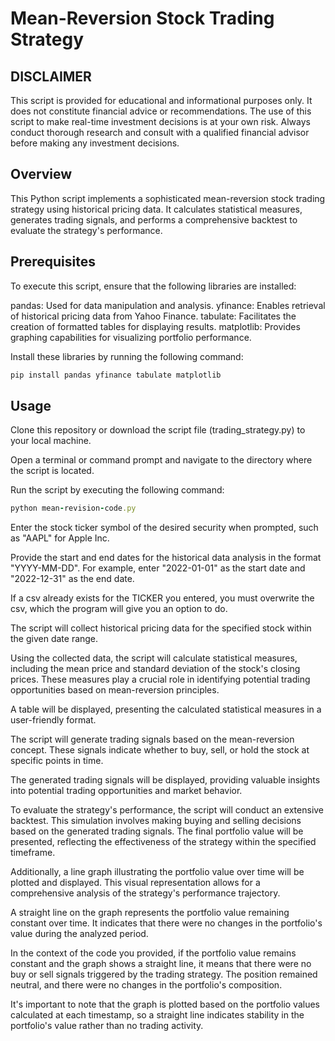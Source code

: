 # Mean-Reversion Stock Trading Strategy

## DISCLAIMER
This script is provided for educational and informational purposes only. It does not constitute financial advice or recommendations. The use of this script to make real-time investment decisions is at your own risk. Always conduct thorough research and consult with a qualified financial advisor before making any investment decisions.

## Overview
This Python script implements a sophisticated mean-reversion stock trading strategy using historical pricing data. It calculates statistical measures, generates trading signals, and performs a comprehensive backtest to evaluate the strategy's performance.

## Prerequisites
To execute this script, ensure that the following libraries are installed:

pandas: Used for data manipulation and analysis.
yfinance: Enables retrieval of historical pricing data from Yahoo Finance.
tabulate: Facilitates the creation of formatted tables for displaying results.
matplotlib: Provides graphing capabilities for visualizing portfolio performance.

Install these libraries by running the following command:

```ruby
pip install pandas yfinance tabulate matplotlib
```

## Usage
Clone this repository or download the script file (trading_strategy.py) to your local machine.


Open a terminal or command prompt and navigate to the directory where the script is located.

Run the script by executing the following command:

```ruby
python mean-revision-code.py
```

Enter the stock ticker symbol of the desired security when prompted, such as "AAPL" for Apple Inc.

Provide the start and end dates for the historical data analysis in the format "YYYY-MM-DD". For example, enter "2022-01-01" as the start date and "2022-12-31" as the end date.

If a csv already exists for the TICKER you entered, you must overwrite the csv, which the program will give you an option to do. 

The script will collect historical pricing data for the specified stock within the given date range.

Using the collected data, the script will calculate statistical measures, including the mean price and standard deviation of the stock's closing prices. These measures play a crucial role in identifying potential trading opportunities based on mean-reversion principles.

A table will be displayed, presenting the calculated statistical measures in a user-friendly format.

The script will generate trading signals based on the mean-reversion concept. These signals indicate whether to buy, sell, or hold the stock at specific points in time.

The generated trading signals will be displayed, providing valuable insights into potential trading opportunities and market behavior.

To evaluate the strategy's performance, the script will conduct an extensive backtest. This simulation involves making buying and selling decisions based on the generated trading signals. The final portfolio value will be presented, reflecting the effectiveness of the strategy within the specified timeframe.

Additionally, a line graph illustrating the portfolio value over time will be plotted and displayed. This visual representation allows for a comprehensive analysis of the strategy's performance trajectory.

A straight line on the graph represents the portfolio value remaining constant over time. It indicates that there were no changes in the portfolio's value during the analyzed period.

In the context of the code you provided, if the portfolio value remains constant and the graph shows a straight line, it means that there were no buy or sell signals triggered by the trading strategy. The position remained neutral, and there were no changes in the portfolio's composition.

It's important to note that the graph is plotted based on the portfolio values calculated at each timestamp, so a straight line indicates stability in the portfolio's value rather than no trading activity.


